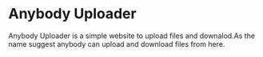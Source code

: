 # Anybody Uploader
Anybody Uploader is a simple website to upload files and downalod.As the name suggest anybody can upload and download files from here.

